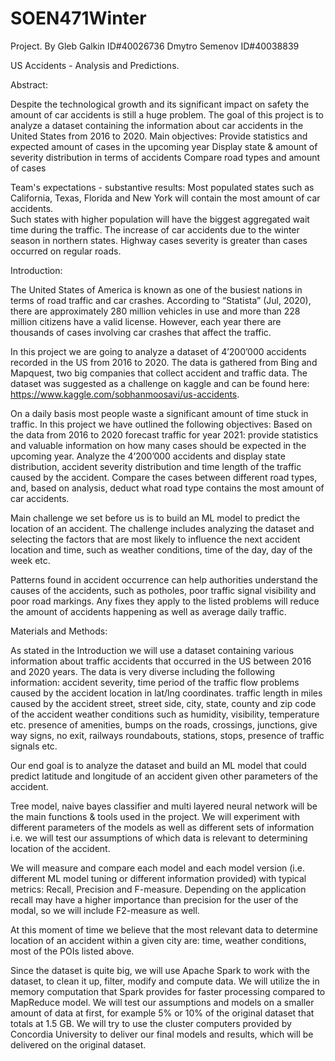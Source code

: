 # SOEN471Winter
Project.
By 
Gleb Galkin    ID#40026736
Dmytro Semenov ID#40038839






US Accidents - Analysis and Predictions.
                                                       






Abstract:

Despite the technological growth and its significant impact on safety the amount of car accidents is still a huge problem. 
The goal of this project is to analyze a dataset containing the information about car accidents in the United States from 2016 to 2020.
Main objectives:
Provide statistics and expected amount of cases in the upcoming year
Display state & amount of severity distribution in terms of accidents
Compare road types and amount of cases

Team's expectations - substantive results:
Most populated states such as California, Texas, Florida and New York will contain the most amount of car accidents.  
Such states with higher population will have the biggest aggregated wait time during the traffic.
The increase of car accidents due to the winter season in northern states. 
Highway cases severity is greater than cases occurred on regular roads.

Introduction:

The United States of America is known as one of the busiest nations in terms of road traffic and car crashes. According to “Statista” (Jul, 2020), there are approximately 280 million vehicles in use and more than 228 million citizens have a valid license. However, each year there are thousands of cases involving car crashes that affect the traffic. 

In this project we are going to analyze a dataset of 4’200’000 accidents recorded in the US from 2016 to 2020. The data is gathered from Bing and Mapquest, two big companies that collect accident and traffic data. The dataset was suggested as a challenge on kaggle and can be found here: https://www.kaggle.com/sobhanmoosavi/us-accidents.


On a daily basis most people waste a significant amount of time stuck in traffic. In this project we have outlined the following objectives:
Based on the data from 2016 to 2020 forecast traffic for year 2021: provide statistics and valuable information on how many cases should be expected in the upcoming year.
Analyze the 4’200’000 accidents and display state distribution, accident severity distribution and time length of the traffic caused by the accident.
Compare the cases between different road types, and, based on analysis, deduct what road type contains the most amount of car accidents.

Main challenge we set before us is to build an ML model to predict the location of an accident. The challenge includes analyzing the dataset and selecting the factors that are most likely to influence the next accident location and time, such as weather conditions, time of the day, day of the week etc.

Patterns found in accident occurrence can help authorities understand the causes of the accidents, such as potholes, poor traffic signal visibility and poor road markings. Any fixes they apply to the listed problems will reduce the amount of accidents happening as well as average daily traffic.

Materials and Methods:

As stated in the Introduction we will use a dataset containing various information about traffic accidents that occurred in the US between 2016 and 2020 years. The data is very diverse including the following information: 
accident severity,
time period of the traffic flow problems caused by the accident
location in lat/lng coordinates.
traffic length in miles caused by the accident
street, street side, city, state, county and zip code of the accident
weather conditions such as humidity, visibility, temperature etc.
presence of amenities, bumps on the roads, crossings, junctions, give way signs, no exit, railways roundabouts, stations, stops, presence of traffic signals etc.

Our end goal is to analyze the dataset and build an ML model that could predict latitude and longitude of an accident given other parameters of the accident.
 
Tree model, naive bayes classifier and multi layered neural network will be the main functions & tools used in the project. We will experiment with different parameters of the models as well as different sets of information i.e. we will test our assumptions of which data is relevant to determining location of the accident.

We will measure and compare each model and each model version (i.e. different ML model tuning or different information provided) with typical metrics: Recall, Precision and F-measure.
Depending on the application recall may have a higher importance than precision for the user of the modal, so we will include F2-measure as well.

At this moment of time we believe that the most relevant data to determine location of an accident within a given city are: time, weather conditions, most of the POIs listed above. 

Since the dataset is quite big, we will use Apache Spark to work with the dataset, to clean it up, filter, modify and compute data. We will utilize the in memory computation that Spark provides for faster processing compared to MapReduce model. We will test our assumptions and models on a smaller amount of data at first, for example 5% or 10% of the original dataset that totals at 1.5 GB. We will try to use the cluster computers provided by Concordia University to deliver our final models and results, which will be delivered on the original dataset.


